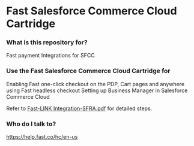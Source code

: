 # Fast Salesforce Commerce Cloud Cartridge #


### What is this repository for? ###

Fast payment Integrations for SFCC

### Use the Fast Salesforce Commerce Cloud Cartridge for ###

Enabling Fast one-click checkout on the PDP, Cart pages and anywhere using Fast headless checkout
Setting up Business Manager in Salesforce Commerce Cloud

Refer to <a href="https://github.com/fast-af/sfcc-integration/raw/master/sfcc_cartridge/Fast-LINK%20Integration-SFRA.pdf">Fast-LINK Integration-SFRA.pdf</a> for detailed steps.

### Who do I talk to? ###

https://help.fast.co/hc/en-us 



